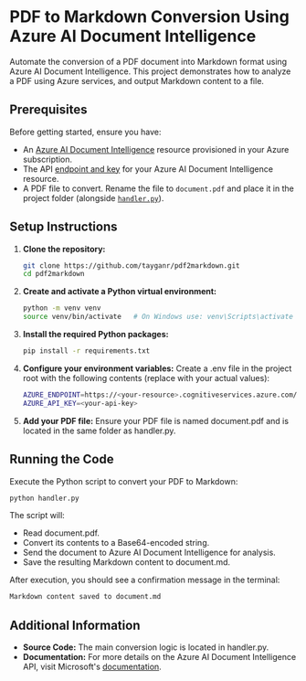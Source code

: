 # PDF to Markdown Conversion Using Azure AI Document Intelligence

Automate the conversion of a PDF document into Markdown format using Azure AI Document Intelligence. This project demonstrates how to analyze a PDF using Azure services, and output Markdown content to a file.

## Prerequisites

Before getting started, ensure you have:

- An [Azure AI Document Intelligence](https://learn.microsoft.com/en-us/azure/ai-services/document-intelligence/how-to-guides/create-document-intelligence-resource) resource provisioned in your Azure subscription.
- The API [endpoint and key](https://learn.microsoft.com/en-us/azure/ai-services/document-intelligence/how-to-guides/create-document-intelligence-resource?view=doc-intel-4.0.0#get-endpoint-url-and-keys) for your Azure AI Document Intelligence resource.
- A PDF file to convert. Rename the file to `document.pdf` and place it in the project folder (alongside [`handler.py`](handler.py)).

## Setup Instructions

1. **Clone the repository:**

   ```sh
   git clone https://github.com/tayganr/pdf2markdown.git
   cd pdf2markdown
   ```

2. **Create and activate a Python virtual environment:**

    ```sh
    python -m venv venv
    source venv/bin/activate   # On Windows use: venv\Scripts\activate
    ```

3. **Install the required Python packages:**

    ```sh
    pip install -r requirements.txt
    ```

4. **Configure your environment variables:** Create a .env file in the project root with the following contents (replace with your actual values):

    ```sh
    AZURE_ENDPOINT=https://<your-resource>.cognitiveservices.azure.com/
    AZURE_API_KEY=<your-api-key>
    ```

5. **Add your PDF file:** Ensure your PDF file is named document.pdf and is located in the same folder as handler.py.

## Running the Code

Execute the Python script to convert your PDF to Markdown:

```sh
python handler.py
```

The script will:

- Read document.pdf.
- Convert its contents to a Base64-encoded string.
- Send the document to Azure AI Document Intelligence for analysis.
- Save the resulting Markdown content to document.md.


After execution, you should see a confirmation message in the terminal:

```sh
Markdown content saved to document.md
```

## Additional Information

- **Source Code:** The main conversion logic is located in handler.py.
- **Documentation:** For more details on the Azure AI Document Intelligence API, visit Microsoft's [documentation](https://learn.microsoft.com/en-us/python/api/overview/azure/ai-documentintelligence-readme).